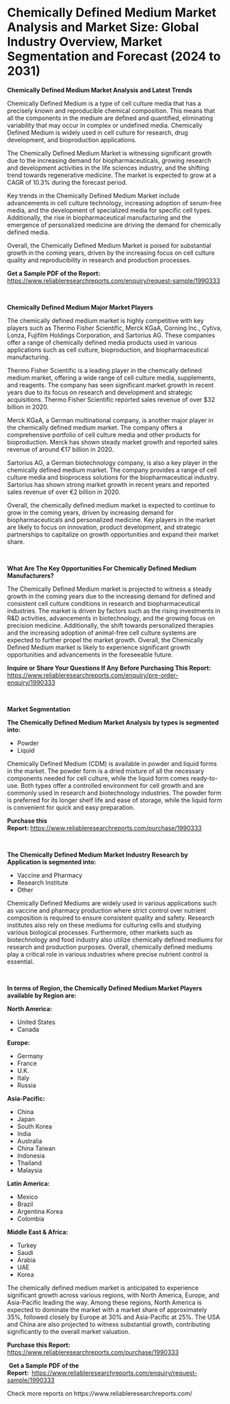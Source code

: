 <p><h1>Chemically Defined Medium Market Analysis and Market Size: Global Industry Overview, Market Segmentation and Forecast (2024 to 2031)</h1></p><p><strong>Chemically Defined Medium Market Analysis and Latest Trends</strong></p>
<p><p>Chemically Defined Medium is a type of cell culture media that has a precisely known and reproducible chemical composition. This means that all the components in the medium are defined and quantified, eliminating variability that may occur in complex or undefined media. Chemically Defined Medium is widely used in cell culture for research, drug development, and bioproduction applications.</p><p>The Chemically Defined Medium Market is witnessing significant growth due to the increasing demand for biopharmaceuticals, growing research and development activities in the life sciences industry, and the shifting trend towards regenerative medicine. The market is expected to grow at a CAGR of 10.3% during the forecast period.</p><p>Key trends in the Chemically Defined Medium Market include advancements in cell culture technology, increasing adoption of serum-free media, and the development of specialized media for specific cell types. Additionally, the rise in biopharmaceutical manufacturing and the emergence of personalized medicine are driving the demand for chemically defined media.</p><p>Overall, the Chemically Defined Medium Market is poised for substantial growth in the coming years, driven by the increasing focus on cell culture quality and reproducibility in research and production processes.</p></p>
<p><strong>Get a Sample PDF of the Report:&nbsp;</strong> <a href="https://www.reliableresearchreports.com/enquiry/request-sample/1990333">https://www.reliableresearchreports.com/enquiry/request-sample/1990333</a></p>
<p>&nbsp;</p>
<p><strong>Chemically Defined Medium Major Market Players</strong></p>
<p><p>The chemically defined medium market is highly competitive with key players such as Thermo Fisher Scientific, Merck KGaA, Corning Inc., Cytiva, Lonza, Fujifilm Holdings Corporation, and Sartorius AG. These companies offer a range of chemically defined media products used in various applications such as cell culture, bioproduction, and biopharmaceutical manufacturing.</p><p>Thermo Fisher Scientific is a leading player in the chemically defined medium market, offering a wide range of cell culture media, supplements, and reagents. The company has seen significant market growth in recent years due to its focus on research and development and strategic acquisitions. Thermo Fisher Scientific reported sales revenue of over $32 billion in 2020.</p><p>Merck KGaA, a German multinational company, is another major player in the chemically defined medium market. The company offers a comprehensive portfolio of cell culture media and other products for bioproduction. Merck has shown steady market growth and reported sales revenue of around €17 billion in 2020.</p><p>Sartorius AG, a German biotechnology company, is also a key player in the chemically defined medium market. The company provides a range of cell culture media and bioprocess solutions for the biopharmaceutical industry. Sartorius has shown strong market growth in recent years and reported sales revenue of over €2 billion in 2020.</p><p>Overall, the chemically defined medium market is expected to continue to grow in the coming years, driven by increasing demand for biopharmaceuticals and personalized medicine. Key players in the market are likely to focus on innovation, product development, and strategic partnerships to capitalize on growth opportunities and expand their market share.</p></p>
<p>&nbsp;</p>
<p><strong>What Are The Key Opportunities For Chemically Defined Medium Manufacturers?</strong></p>
<p><p>The Chemically Defined Medium market is projected to witness a steady growth in the coming years due to the increasing demand for defined and consistent cell culture conditions in research and biopharmaceutical industries. The market is driven by factors such as the rising investments in R&D activities, advancements in biotechnology, and the growing focus on precision medicine. Additionally, the shift towards personalized therapies and the increasing adoption of animal-free cell culture systems are expected to further propel the market growth. Overall, the Chemically Defined Medium market is likely to experience significant growth opportunities and advancements in the foreseeable future.</p></p>
<p><strong>Inquire or Share Your Questions If Any Before Purchasing This Report:</strong> <a href="https://www.reliableresearchreports.com/enquiry/pre-order-enquiry/1990333">https://www.reliableresearchreports.com/enquiry/pre-order-enquiry/1990333</a></p>
<p>&nbsp;</p>
<p><strong>Market Segmentation</strong></p>
<p><strong>The Chemically Defined Medium Market Analysis by types is segmented into:</strong></p>
<p><ul><li>Powder</li><li>Liquid</li></ul></p>
<p><p>Chemically Defined Medium (CDM) is available in powder and liquid forms in the market. The powder form is a dried mixture of all the necessary components needed for cell culture, while the liquid form comes ready-to-use. Both types offer a controlled environment for cell growth and are commonly used in research and biotechnology industries. The powder form is preferred for its longer shelf life and ease of storage, while the liquid form is convenient for quick and easy preparation.</p></p>
<p><strong>Purchase this Report:&nbsp;</strong><a href="https://www.reliableresearchreports.com/purchase/1990333">https://www.reliableresearchreports.com/purchase/1990333</a></p>
<p>&nbsp;</p>
<p><strong>The Chemically Defined Medium Market Industry Research by Application is segmented into:</strong></p>
<p><ul><li>Vaccine and Pharmacy</li><li>Research Institute</li><li>Other</li></ul></p>
<p><p>Chemically Defined Mediums are widely used in various applications such as vaccine and pharmacy production where strict control over nutrient composition is required to ensure consistent quality and safety. Research institutes also rely on these mediums for culturing cells and studying various biological processes. Furthermore, other markets such as biotechnology and food industry also utilize chemically defined mediums for research and production purposes. Overall, chemically defined mediums play a critical role in various industries where precise nutrient control is essential.</p></p>
<p>&nbsp;</p>
<p><strong>In terms of Region, the Chemically Defined Medium Market Players available by Region are:</strong></p>
<p>
    <p> <strong> North America: </strong>
        <ul>
            <li>United States</li>
            <li>Canada</li>
        </ul>
        </p> 
    <p> <strong> Europe: </strong>
        <ul>
            <li>Germany</li>
            <li>France</li>
            <li>U.K.</li>
            <li>Italy</li>
            <li>Russia</li>
        </ul>
        </p> 
    <p> <strong> Asia-Pacific: </strong>
        <ul>
            <li>China</li>
            <li>Japan</li>
            <li>South Korea</li>
            <li>India</li>
            <li>Australia</li>
            <li>China Taiwan</li>
            <li>Indonesia</li>
            <li>Thailand</li>
            <li>Malaysia</li>
        </ul>
        </p> 
    <p> <strong> Latin America: </strong>
        <ul>
            <li>Mexico</li>
            <li>Brazil</li>
            <li>Argentina Korea</li>
            <li>Colombia</li>
        </ul>
        </p> 
    <p> <strong> Middle East & Africa: </strong>
        <ul>
            <li>Turkey</li>
            <li>Saudi</li>
            <li>Arabia</li>
            <li>UAE</li>
            <li>Korea</li>
        </ul>
    </p>
    </p>
<p><p>The chemically defined medium market is anticipated to experience significant growth across various regions, with North America, Europe, and Asia-Pacific leading the way. Among these regions, North America is expected to dominate the market with a market share of approximately 35%, followed closely by Europe at 30% and Asia-Pacific at 25%. The USA and China are also projected to witness substantial growth, contributing significantly to the overall market valuation.</p></p>
<p><strong>Purchase this Report: </strong><a href="https://www.reliableresearchreports.com/purchase/1990333">https://www.reliableresearchreports.com/purchase/1990333</a></p>
<p>&nbsp;<strong>Get a Sample PDF of the Report:&nbsp;&nbsp;</strong><a href="https://www.reliableresearchreports.com/enquiry/request-sample/1990333">https://www.reliableresearchreports.com/enquiry/request-sample/1990333</a></p>
<p><strong></strong></p>
<p>Check more reports on https://www.reliableresearchreports.com/</p>